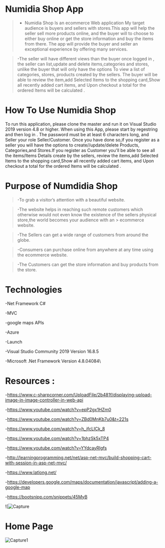 

# Numidia Shop App

> - Numidia Shop Is an ecommerce Web application My target audience is buyers and sellers with stores.This app will help the seller sell more products online, and the buyer will to choose to either buy online or get the store information and buy the items from there. The app will provide the buyer and seller an exceptional experience by offering many services. 
 
> -The seller will have different views than the buyer once logged in , the seller can list,update and delete  items,categories and stores, unlike the buyer that will only have the options To view a list of categories, stores, products created by the sellers. The buyer will be able to review the item,add Selected Items to the shopping card,Show all recently added cart items, and Upon checkout a total for the ordered Items will be calculated .


# How To Use Numidia Shop
To run this application, please clone the master and run it on Visual Studio 2019 version 4.8 or higher. When using this App, please start by regestring and then log in . The password must be at least 6 characters long, and Seller your role Seller/Customer. Once you have done so,if you register as a seller you will have the options to create//update/delete  Products, Categories,and Stores.If you register as Customer you'll be able to see all the items/Items Details create by the sellers, review the items,add Selected Items to the shopping card,Show all recently added cart items, and Upon checkout a total for the ordered Items will be calculated .


# Purpose of Numdidia Shop
> -To grab a visitor’s attention with a beautiful website. 
 
> -The website helps in reaching such remote customers which otherwise would not even know the existence of the sellers physical store,the world becomes your audience with an > ecommerce website. 

> -The Sellers  can get a wide range of customers from around the globe.

> -Consumers can purchase online from anywhere at any time using the ecommerce website.

> -The Customers can get the store information and buy products from the store.

# Technologies
 -Net Framework C#

-MVC

-google maps APIs
 
-Azure

-Launch
 
 -Visual Studio Community 2019 Version 16.8.5

-Microsoft .Net Framework Version 4.8.04084\

# Resources :
 -https://www.c-sharpcorner.com/UploadFile/2b481f/displaying-upload-image-in-image-controller-in-web-api

-https://www.youtube.com/watch?v=epP2gx1HZm0

-https://www.youtube.com/watch?v=ZBd0MnKb7u0&t=221s

-https://www.youtube.com/watch?v=h_jfcLICk_8

 -https://www.youtube.com/watch?v=1bhzSk5xTP4

-https://www.youtube.com/watch?v=YYdcayRlgfs

 -http://learningprogramming.net/net/asp-net-mvc/build-shopping-cart-with-session-in-asp-net-mvc/

-https://www.latlong.net/

-https://developers.google.com/maps/documentation/javascript/adding-a-google-map

 -https://bootsnipp.com/snippets/45MyB


![![Capture](https://user-images.githubusercontent.com/73450378/117587850-e9bac000-b0ed-11eb-8658-f2ebf10b3542.PNG)


# Home Page

![Capture1](https://user-images.githubusercontent.com/73450378/117588064-20450a80-b0ef-11eb-8fc1-c932463d3f89.PNG)


